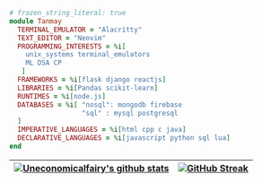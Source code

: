 ```ruby
# frozen_string_literal: true
module Tanmay
  TERMINAL_EMULATOR = "Alacritty"
  TEXT_EDITOR = "Neovim"
  PROGRAMMING_INTERESTS = %i[
    unix_systems terminal_emulators
    ML DSA CP 
   ]
  FRAMEWORKS = %i[flask django reactjs]
  LIBRARIES = %i[Pandas scikit-learn]
  RUNTIMES = %i[node.js]
  DATABASES = %i[ "nosql": mongodb firebase 
                  "sql" : mysql postgresql 
  ]
  IMPERATIVE_LANGUAGES = %i[html cpp c java]
  DECLARATIVE_LANGUAGES = %i[javascript python sql lua]
end
```
<!-- &include_all_commits=true -->

|<a href="https://github.com/uneconomicalfairy14/github-readme-stats"><img align="center" src="https://github-readme-stats.vercel.app/api?username=uneconomicalfairy14&count_private=true&show_icons=true&theme=dracula&hide_border=true" alt="Uneconomicalfairy's github stats" /></a> | [![GitHub Streak](https://github-readme-streak-stats.herokuapp.com?user=uneconomicalfairy14&theme=dracula&hide_border=true&date_format=M%20j%5B%2C%20Y%5D)](https://git.io/streak-stats) |
| ------------- | ------------- |

<!--fhkjd -->
